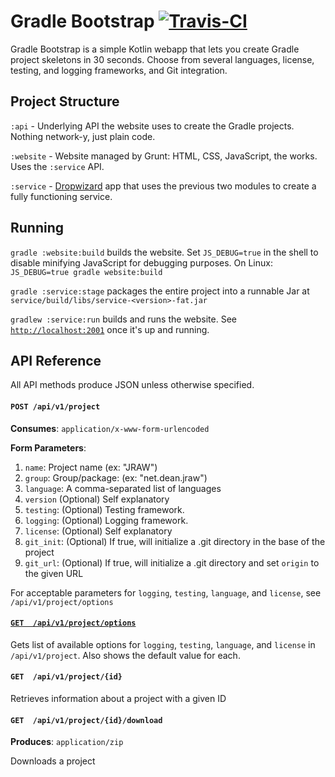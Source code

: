 Gradle Bootstrap [![Travis-CI](http://img.shields.io/travis/thatJavaNerd/gradle-bootstrap.svg?style=flat)](https://travis-ci.org/thatJavaNerd/gradle-bootstrap)
================

Gradle Bootstrap is a simple Kotlin webapp that lets you create Gradle project skeletons in 30 seconds. Choose from several languages, license, testing, and logging frameworks, and Git integration.

## Project Structure

`:api` - Underlying API the website uses to create the Gradle projects. Nothing network-y, just plain code.

`:website` - Website managed by Grunt: HTML, CSS, JavaScript, the works. Uses the `:service` API.

`:service` - [Dropwizard](http://www.dropwizard.io/) app that uses the previous two modules to create a fully functioning service.

## Running
`gradle :website:build` builds the website. Set `JS_DEBUG=true` in the shell to disable minifying JavaScript for debugging purposes. On Linux: `JS_DEBUG=true gradle website:build`

`gradle :service:stage` packages the entire project into a runnable Jar at `service/build/libs/service-<version>-fat.jar`

`gradlew :service:run` builds and runs the website. See [`http://localhost:2001`](http://localhost:2001) once it's up and running.

## API Reference

All API methods produce JSON unless otherwise specified.

#### `POST /api/v1/project`

**Consumes**: `application/x-www-form-urlencoded`

**Form Parameters**:

1. `name`: Project name (ex: "JRAW")
2. `group`: Group/package: (ex: "net.dean.jraw")
3. `language`: A comma-separated list of languages
4. `version` (Optional) Self explanatory
5. `testing`: (Optional) Testing framework.
6. `logging`: (Optional) Logging framework.
7. `license`: (Optional) Self explanatory
8. `git_init`: (Optional) If true, will initialize a .git directory in the base of the project
9. `git_url`: (Optional) If true, will initialize a .git directory and set `origin` to the given URL

For acceptable parameters for `logging`, `testing`, `language`, and `license`, see `/api/v1/project/options`

#### [`GET  /api/v1/project/options`](https://gradle-bootstrap.herokuapp.com/api/v1/project/options)

Gets list of available options for `logging`, `testing`, `language`, and `license` in `/api/v1/project`. Also shows the default value for each.

#### `GET  /api/v1/project/{id}`

Retrieves information about a project with a given ID

#### `GET  /api/v1/project/{id}/download`

**Produces**: `application/zip`

Downloads a project

